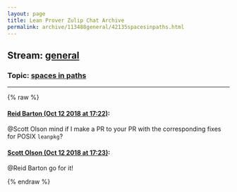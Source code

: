 ```yaml
---
layout: page
title: Lean Prover Zulip Chat Archive 
permalink: archive/113488general/42135spacesinpaths.html
---
```


## Stream: [general](index.html)
### Topic: [spaces in paths](42135spacesinpaths.html)

---


{% raw %}
#### [ Reid Barton (Oct 12 2018 at 17:22)](https://leanprover.zulipchat.com/#narrow/stream/113488-general/topic/spaces%20in%20paths/near/135682751):
<p><span class="user-mention" data-user-id="130491">@Scott Olson</span> mind if I make a PR to your PR with the corresponding fixes for POSIX <code>leanpkg</code>?</p>

#### [ Scott Olson (Oct 12 2018 at 17:23)](https://leanprover.zulipchat.com/#narrow/stream/113488-general/topic/spaces%20in%20paths/near/135682763):
<p><span class="user-mention" data-user-id="110032">@Reid Barton</span> go for it!</p>


{% endraw %}
